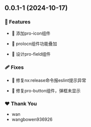 ## 0.0.1-1 (2024-10-17)


### 🚀 Features

- 🚀 添加pro-icon组件

- 🚀 proIocn组件功能叠加

- 🚀 设计pro-field组件


### 🩹 Fixes

- 🐛 修复nx:release命令报eslint提示异常

- 🐛 修复pro-button组件，弹框未显示


### ❤️  Thank You

- wan
- wangbowen936926